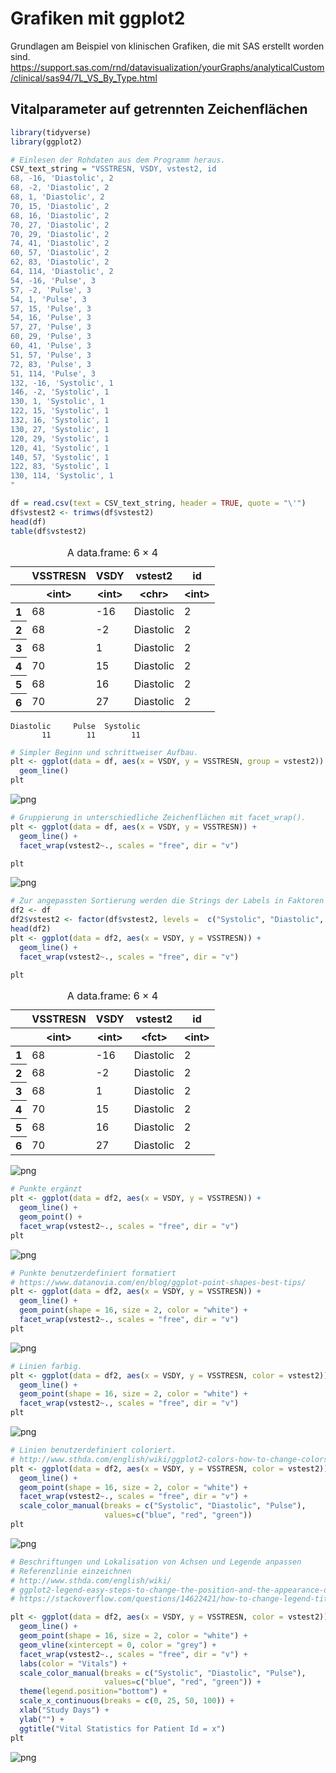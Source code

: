 # Grafiken mit ggplot2

Grundlagen am Beispiel von klinischen Grafiken, die mit SAS erstellt worden sind.
https://support.sas.com/rnd/datavisualization/yourGraphs/analyticalCustom/clinical/sas94/7L_VS_By_Type.html
## Vitalparameter auf getrennten Zeichenflächen


```R
library(tidyverse)
library(ggplot2)
```


```R
# Einlesen der Rohdaten aus dem Programm heraus.
CSV_text_string = "VSSTRESN, VSDY, vstest2, id
68, -16, 'Diastolic', 2
68, -2, 'Diastolic', 2
68, 1, 'Diastolic', 2
70, 15, 'Diastolic', 2
68, 16, 'Diastolic', 2
70, 27, 'Diastolic', 2
70, 29, 'Diastolic', 2
74, 41, 'Diastolic', 2
60, 57, 'Diastolic', 2
62, 83, 'Diastolic', 2
64, 114, 'Diastolic', 2
54, -16, 'Pulse', 3
57, -2, 'Pulse', 3
54, 1, 'Pulse', 3
57, 15, 'Pulse', 3
54, 16, 'Pulse', 3
57, 27, 'Pulse', 3
60, 29, 'Pulse', 3
60, 41, 'Pulse', 3
51, 57, 'Pulse', 3
72, 83, 'Pulse', 3
51, 114, 'Pulse', 3
132, -16, 'Systolic', 1
146, -2, 'Systolic', 1
130, 1, 'Systolic', 1
122, 15, 'Systolic', 1
132, 16, 'Systolic', 1
130, 27, 'Systolic', 1
120, 29, 'Systolic', 1
120, 41, 'Systolic', 1
140, 57, 'Systolic', 1
122, 83, 'Systolic', 1
130, 114, 'Systolic', 1
"

df = read.csv(text = CSV_text_string, header = TRUE, quote = "\'")
df$vstest2 <- trimws(df$vstest2)
head(df)
table(df$vstest2)
```


<table class="dataframe">
<caption>A data.frame: 6 × 4</caption>
<thead>
	<tr><th></th><th scope=col>VSSTRESN</th><th scope=col>VSDY</th><th scope=col>vstest2</th><th scope=col>id</th></tr>
	<tr><th></th><th scope=col>&lt;int&gt;</th><th scope=col>&lt;int&gt;</th><th scope=col>&lt;chr&gt;</th><th scope=col>&lt;int&gt;</th></tr>
</thead>
<tbody>
	<tr><th scope=row>1</th><td>68</td><td>-16</td><td>Diastolic</td><td>2</td></tr>
	<tr><th scope=row>2</th><td>68</td><td> -2</td><td>Diastolic</td><td>2</td></tr>
	<tr><th scope=row>3</th><td>68</td><td>  1</td><td>Diastolic</td><td>2</td></tr>
	<tr><th scope=row>4</th><td>70</td><td> 15</td><td>Diastolic</td><td>2</td></tr>
	<tr><th scope=row>5</th><td>68</td><td> 16</td><td>Diastolic</td><td>2</td></tr>
	<tr><th scope=row>6</th><td>70</td><td> 27</td><td>Diastolic</td><td>2</td></tr>
</tbody>
</table>




    
    Diastolic     Pulse  Systolic 
           11        11        11 



```R
# Simpler Beginn und schrittweiser Aufbau.
plt <- ggplot(data = df, aes(x = VSDY, y = VSSTRESN, group = vstest2)) +
  geom_line() 
plt
```


    
![png](https://github.com/jsahlmann/R4TFLs/blob/main/t0_ggplot2/img_06/output_3_0.png)
    



```R
# Gruppierung in unterschiedliche Zeichenflächen mit facet_wrap().
plt <- ggplot(data = df, aes(x = VSDY, y = VSSTRESN)) +
  geom_line() +
  facet_wrap(vstest2~., scales = "free", dir = "v")

plt
```


    
![png](https://github.com/jsahlmann/R4TFLs/blob/main/t0_ggplot2/img_06/output_4_0.png)
    



```R
# Zur angepassten Sortierung werden die Strings der Labels in Faktoren umgewandelt.
df2 <- df
df2$vstest2 <- factor(df$vstest2, levels =  c("Systolic", "Diastolic", "Pulse"))
head(df2)
plt <- ggplot(data = df2, aes(x = VSDY, y = VSSTRESN)) +
  geom_line() +
  facet_wrap(vstest2~., scales = "free", dir = "v")

plt
```


<table class="dataframe">
<caption>A data.frame: 6 × 4</caption>
<thead>
	<tr><th></th><th scope=col>VSSTRESN</th><th scope=col>VSDY</th><th scope=col>vstest2</th><th scope=col>id</th></tr>
	<tr><th></th><th scope=col>&lt;int&gt;</th><th scope=col>&lt;int&gt;</th><th scope=col>&lt;fct&gt;</th><th scope=col>&lt;int&gt;</th></tr>
</thead>
<tbody>
	<tr><th scope=row>1</th><td>68</td><td>-16</td><td>Diastolic</td><td>2</td></tr>
	<tr><th scope=row>2</th><td>68</td><td> -2</td><td>Diastolic</td><td>2</td></tr>
	<tr><th scope=row>3</th><td>68</td><td>  1</td><td>Diastolic</td><td>2</td></tr>
	<tr><th scope=row>4</th><td>70</td><td> 15</td><td>Diastolic</td><td>2</td></tr>
	<tr><th scope=row>5</th><td>68</td><td> 16</td><td>Diastolic</td><td>2</td></tr>
	<tr><th scope=row>6</th><td>70</td><td> 27</td><td>Diastolic</td><td>2</td></tr>
</tbody>
</table>




    
![png](https://github.com/jsahlmann/R4TFLs/blob/main/t0_ggplot2/img_06/output_5_1.png)
    



```R
# Punkte ergänzt
plt <- ggplot(data = df2, aes(x = VSDY, y = VSSTRESN)) +
  geom_line() +
  geom_point() +
  facet_wrap(vstest2~., scales = "free", dir = "v") 
plt
```


    
![png](https://github.com/jsahlmann/R4TFLs/blob/main/t0_ggplot2/img_06/output_6_0.png)
    



```R
# Punkte benutzerdefiniert formatiert
# https://www.datanovia.com/en/blog/ggplot-point-shapes-best-tips/
plt <- ggplot(data = df2, aes(x = VSDY, y = VSSTRESN)) +
  geom_line() +
  geom_point(shape = 16, size = 2, color = "white") +
  facet_wrap(vstest2~., scales = "free", dir = "v") 
plt
```


    
![png](https://github.com/jsahlmann/R4TFLs/blob/main/t0_ggplot2/img_06/output_7_0.png)
    



```R
# Linien farbig.
plt <- ggplot(data = df2, aes(x = VSDY, y = VSSTRESN, color = vstest2)) +
  geom_line() +
  geom_point(shape = 16, size = 2, color = "white") +
  facet_wrap(vstest2~., scales = "free", dir = "v") 
plt
```


    
![png](https://github.com/jsahlmann/R4TFLs/blob/main/t0_ggplot2/img_06/output_8_0.png)
    



```R
# Linien benutzerdefiniert coloriert.
# http://www.sthda.com/english/wiki/ggplot2-colors-how-to-change-colors-automatically-and-manually
plt <- ggplot(data = df2, aes(x = VSDY, y = VSSTRESN, color = vstest2)) +
  geom_line() +
  geom_point(shape = 16, size = 2, color = "white") +
  facet_wrap(vstest2~., scales = "free", dir = "v") +
  scale_color_manual(breaks = c("Systolic", "Diastolic", "Pulse"),
                     values=c("blue", "red", "green"))
plt
```


    
![png](https://github.com/jsahlmann/R4TFLs/blob/main/t0_ggplot2/img_06/output_9_0.png)
    



```R
# Beschriftungen und Lokalisation von Achsen und Legende anpassen
# Referenzlinie einzeichnen
# http://www.sthda.com/english/wiki/
# ggplot2-legend-easy-steps-to-change-the-position-and-the-appearance-of-a-graph-legend-in-r-software
# https://stackoverflow.com/questions/14622421/how-to-change-legend-title-in-ggplot

plt <- ggplot(data = df2, aes(x = VSDY, y = VSSTRESN, color = vstest2)) +
  geom_line() +
  geom_point(shape = 16, size = 2, color = "white") +
  geom_vline(xintercept = 0, color = "grey") +
  facet_wrap(vstest2~., scales = "free", dir = "v") +
  labs(color = "Vitals") +
  scale_color_manual(breaks = c("Systolic", "Diastolic", "Pulse"),
                     values=c("blue", "red", "green")) + 
  theme(legend.position="bottom") +
  scale_x_continuous(breaks = c(0, 25, 50, 100)) +
  xlab("Study Days") +
  ylab("") + 
  ggtitle("Vital Statistics for Patient Id = x")
plt
```


    
![png](https://github.com/jsahlmann/R4TFLs/blob/main/t0_ggplot2/img_06/output_10_0.png)
    



```R

```
